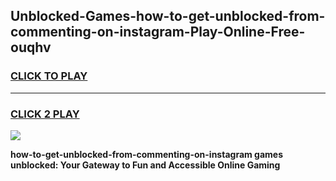 
## Unblocked-Games-how-to-get-unblocked-from-commenting-on-instagram-Play-Online-Free-ouqhv
<h3>
<a href="https://premium76.site?title=how-to-get-unblocked-from-commenting-on-instagram&ref=26A">CLICK TO PLAY</a></h3>
<hr>

<h3>
<a href="https://premium76.site?title=how-to-get-unblocked-from-commenting-on-instagram&ref=26A">CLICK 2 PLAY</a>
  
</h3>

<a href="https://premium76.site?title=how-to-get-unblocked-from-commenting-on-instagram&ref=26A"><img src="https://clearcache.store/games.png"></a>


**how-to-get-unblocked-from-commenting-on-instagram games unblocked: Your Gateway to Fun and Accessible Online Gaming**
